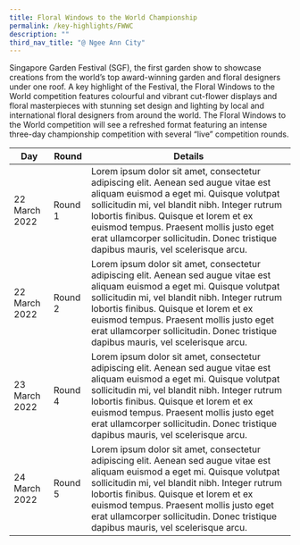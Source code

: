 ```yaml
---
title: Floral Windows to the World Championship
permalink: /key-highlights/FWWC
description: ""
third_nav_title: "@ Ngee Ann City"
---
```


Singapore Garden Festival (SGF), the first garden show to showcase creations from the world’s top award-winning garden and floral designers under one roof. A key highlight of the Festival, the Floral Windows to the World competition features colourful and vibrant cut-flower displays and floral masterpieces with stunning set design and lighting by local and international floral designers from around the world. The Floral Windows to the World competition will see a refreshed format featuring an intense three-day championship competition with several “live” competition rounds.




| Day | Round | Details |
| -------- | -------- | -------- |
| 22 March 2022     | Round 1     | Lorem ipsum dolor sit amet, consectetur adipiscing elit. Aenean sed augue vitae est aliquam euismod a eget mi. Quisque volutpat sollicitudin mi, vel blandit nibh. Integer rutrum lobortis finibus. Quisque et lorem et ex euismod tempus. Praesent mollis justo eget erat ullamcorper sollicitudin. Donec tristique dapibus mauris, vel scelerisque arcu.     |
| 22 March 2022     | Round 2     | Lorem ipsum dolor sit amet, consectetur adipiscing elit. Aenean sed augue vitae est aliquam euismod a eget mi. Quisque volutpat sollicitudin mi, vel blandit nibh. Integer rutrum lobortis finibus. Quisque et lorem et ex euismod tempus. Praesent mollis justo eget erat ullamcorper sollicitudin. Donec tristique dapibus mauris, vel scelerisque arcu.     |
| 23 March 2022     | Round 4     | Lorem ipsum dolor sit amet, consectetur adipiscing elit. Aenean sed augue vitae est aliquam euismod a eget mi. Quisque volutpat sollicitudin mi, vel blandit nibh. Integer rutrum lobortis finibus. Quisque et lorem et ex euismod tempus. Praesent mollis justo eget erat ullamcorper sollicitudin. Donec tristique dapibus mauris, vel scelerisque arcu.     |
| 24 March 2022     | Round 5     |Lorem ipsum dolor sit amet, consectetur adipiscing elit. Aenean sed augue vitae est aliquam euismod a eget mi. Quisque volutpat sollicitudin mi, vel blandit nibh. Integer rutrum lobortis finibus. Quisque et lorem et ex euismod tempus. Praesent mollis justo eget erat ullamcorper sollicitudin. Donec tristique dapibus mauris, vel scelerisque arcu.     |